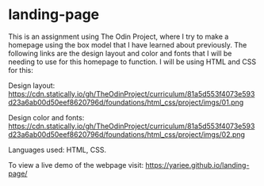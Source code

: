 # landing-page
This is an assignment using The Odin Project, where I try to make a homepage using the box model that I have learned about previously. 
The following links are the design layout and color and fonts that I will be needing to use for this homepage to function. I will be
using HTML and CSS for this:

Design layout: https://cdn.statically.io/gh/TheOdinProject/curriculum/81a5d553f4073e593d23a6ab00d50eef8620796d/foundations/html_css/project/imgs/01.png

Design color and fonts: https://cdn.statically.io/gh/TheOdinProject/curriculum/81a5d553f4073e593d23a6ab00d50eef8620796d/foundations/html_css/project/imgs/02.png

Languages used: HTML, CSS.

To view a live demo of the webpage visit: https://yariee.github.io/landing-page/